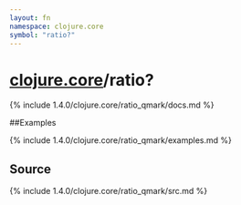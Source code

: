 ```yaml
---
layout: fn
namespace: clojure.core
symbol: "ratio?"
---
```


# [clojure.core](../)/ratio?

{% include 1.4.0/clojure.core/ratio_qmark/docs.md %}

##Examples

{% include 1.4.0/clojure.core/ratio_qmark/examples.md %}
## Source
{% include 1.4.0/clojure.core/ratio_qmark/src.md %}

